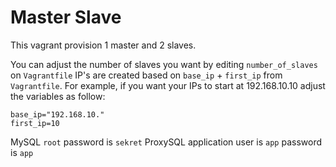 # Master Slave

This vagrant provision 1 master and 2 slaves.

You can adjust the number of slaves you want by editing `number_of_slaves` on  `Vagrantfile`
IP's are created based on `base_ip` + `first_ip` from `Vagrantfile`. For example, if you want your IPs to start at 192.168.10.10 adjust the variables as follow:

```
base_ip="192.168.10."
first_ip=10
```

MySQL `root` password is `sekret`
ProxySQL application user is `app` password is `app`
